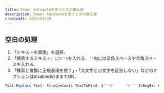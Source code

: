 ```yaml
---
title: Power Automateを使うときの備忘録
description: Power Automateを使うときの備忘録
createdAt: 2022/03/28
---
```


## 空白の処理

1. 「テキストを置換」を選択．
2. 「検索するテキスト」に```%''%```を入れる．```''```内には全角スペースや半角スペースを入れる．
3. 「検索と置換に正規表現を使う」・「大文字と小文字を区別しない」などのオプションはdisabledのままでOK．

``` powershell
Text.Replace Text: FileContents TextToFind: $'''%'     '%''' IsRegEx: False IgnoreCase: False ReplaceWith: $''',''' ActivateEscapeSequences: False Result=> Replaced
```
